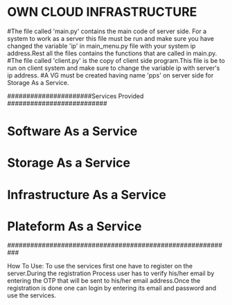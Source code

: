 # OWN CLOUD INFRASTRUCTURE
#The file called 'main.py' contains the main code of server side. For a system to work as a server this file must be
run and make sure you have changed the variable 'ip' in main_menu.py file with your system ip address.Rest all the files contains the
functions that are called in main.py.
#The file called 'client.py' is the copy of client side program.This file is be to run on client system and make sure to 
change the variable ip with server's ip address.
#A VG must be created having name 'pps' on server side for Storage As a Service.

######################Services Provided ##########################
# Software As a Service
# Storage As a Service
# Infrastructure As a Service
# Plateform As a Service

###########################################################

 How To Use: 
To use the services first one have to register on the server.During the registration Process user has to verify his/her 
email by entering the OTP that will be sent to his/her email address.Once the registration is done one can login by
entering its email and password and use the services.
